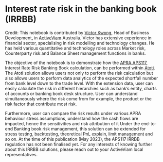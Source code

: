 # Interest rate risk in the banking book (IRRBB)

Credit: This notebook is contributed by [Victor Kwong](https://www.linkedin.com/in/victor-kwong-85318995/), Head of Business Development, in [ActiveViam](https://activeviam.com/) Australia. Victor has extensive experience in financial sector, specialising in risk modelling and technology changes. He has held various quantitative and technology roles across Market risk, Counterparty risk and Balance Sheet management functions in banks.  

The objective of the notebook is to demonstrate how the [APRA APS117](https://www.apra.gov.au/sites/default/files/2022-11/Prudential%20Standard%20APS%20117%20Capital%20Adequacy%20-%20Interest%20Rate%20Risk%20in%20the%20Banking%20Book%20-%20clean.pdf), Interest Rate Risk Banking Book calculation, can be performed within [Atoti](https://atoti.io/). The Atoti solution allows users not only to perform the risk calculation but also allows users to perform data analytics of the expected shortfall number from bank level down to the trade level. With the extension data, user can easily calculate the risk in different hierarchies such as bank’s entity, charts of accounts or banking book desk structure. User can understand simultaneously where the risk come from for example, the product or the risk factor that contribute most risk.  

Furthermore, user can compare the risk results under various APRA behaviour stress assumptions, understand how the cash flows are impacted, hence the sensitivities and risk attribution of it 
Under the end-to-end Banking book risk management, this solution can be extended for stress testing, backtesting, theoretical PnL explain, limit management and so on. 
At the time of this publication (May 2023), the APS117 IRRBB regulation has not been finalised yet. 
For any interests of knowing further about this IRRBB solutions, please reach out to your ActiveViam local representatives.
